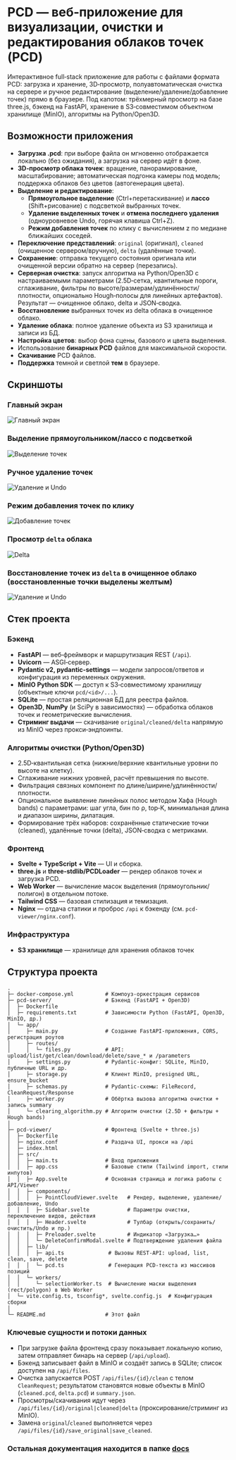# PCD — веб‑приложение для визуализации, очистки и редактирования облаков точек (PCD)

Интерактивное full‑stack приложение для работы с файлами формата PCD: загрузка и хранение, 3D‑просмотр, полуавтоматическая очистка на сервере и ручное редактирование (выделение/удаление/добавление точек) прямо в браузере. Под капотом: трёхмерный просмотр на базе three.js, бэкенд на FastAPI, хранение в S3‑совместимом объектном хранилище (MinIO), алгоритмы на Python/Open3D.

## Возможности приложения
- **Загрузка .pcd**: при выборе файла он мгновенно отображается локально (без ожидания), а загрузка на сервер идёт в фоне.
- **3D‑просмотр облака точек**: вращение, панорамирование, масштабирование; автоматическая подгонка камеры под модель; поддержка облаков без цветов (автогенерация цвета).
- **Выделение и редактирование**:
  - **Прямоугольное выделение** (Ctrl+перетаскивание) и **лассо** (Shift+рисование) с подсветкой выбранных точек.
  - **Удаление выделенных точек** и **отмена последнего удаления** (одноуровневое Undo, горячая клавиша Ctrl+Z).
  - **Режим добавления точек** по клику с вычислением z по медиане ближайших соседей.
- **Переключение представлений**: `original` (оригинал), `cleaned` (очищенное сервером/вручную), `delta` (удалённые точки).
- **Сохранение**: отправка текущего состояния оригинала или очищенной версии обратно на сервер (перезапись).
- **Серверная очистка**: запуск алгоритма на Python/Open3D с настраиваемыми параметрами (2.5D‑сетка, квантильные пороги, сглаживание, фильтры по высоте/размерам/удлинённости/плотности, опционально Hough‑полосы для линейных артефактов). Результат — очищенное облако, delta и JSON‑сводка.
- **Восстановление** выбранных точек из delta облака в очищенное облако.
- **Удаление облака**: полное удаление объекта из S3 хранилища и записи из БД.
- **Настройка цветов**: выбор фона сцены, базового и цвета выделения.
- Использование **бинарных PCD** файлов для максимальной скорости.
- **Скачивание** PCD файлов.
- **Поддержка** темной и светлой **тем** в браузере.

## Скриншоты

### Главный экран
  
  ![Главный экран](docs/screenshots/main.png)

### Выделение прямоугольником/лассо с подсветкой
  
  ![Выделение точек](docs/screenshots/lasso_selection.png)

### Ручное удаление точек
  
  ![Удаление и Undo](docs/screenshots/manual_deletion.png)

### Режим добавления точек по клику
  
  ![Добавление точек](docs/screenshots/point_adding.png)

### Просмотр `delta` облака
  
  ![Delta](docs/screenshots/delta_viewing.png)

### Восстановление точек из `delta` в очищенное облако (восстановленные точки выделены желтым)
  
  ![Удаление и Undo](docs/screenshots/point_restore.png)


## Стек проекта

### Бэкенд
- **FastAPI** — веб‑фреймворк и маршрутизация REST (`/api`).
- **Uvicorn** — ASGI‑сервер.
- **Pydantic v2, pydantic‑settings** — модели запросов/ответов и конфигурация из переменных окружения.
- **MinIO Python SDK** — доступ к S3‑совместимому хранилищу (объектные ключи `pcd/<id>/...`).
- **SQLite** — простая реляционная БД для реестра файлов.
- **Open3D**, **NumPy** (и SciPy в зависимостях) — обработка облаков точек и геометрические вычисления.
- **Стриминг выдачи** — скачивание `original/cleaned/delta` напрямую из MinIO через прокси‑эндпоинты.

### Алгоритмы очистки (Python/Open3D)
- 2.5D‑квантильная сетка (нижние/верхние квантильные уровни по высоте на клетку).
- Сглаживание нижних уровней, расчёт превышения по высоте.
- Фильтрация связных компонент по длине/ширине/удлинённости/плотности.
- Опциональное выявление линейных полос методом Хафа (Hough bands) с параметрами: шаг угла, бин по ρ, top‑K, минимальная длина и диапазон ширины, дилатация.
- Формирование трёх наборов: сохранённые статические точки (cleaned), удалённые точки (delta), JSON‑сводка с метриками.

### Фронтенд
- **Svelte + TypeScript + Vite** — UI и сборка.
- **three.js** и **three‑stdlib/PCDLoader** — рендер облаков точек и загрузка PCD.
- **Web Worker** — вычисление масок выделения (прямоугольник/полигон) в отдельном потоке.
- **Tailwind CSS** — базовая стилизация и темизация.
- **Nginx** — отдача статики и проброс `/api` к бэкенду (см. `pcd-viewer/nginx.conf`).

### Инфраструктура
- **S3 хранилище** — хранилище для хранения облаков точек


## Структура проекта

```text
.
├─ docker-compose.yml          # Компоуз‑оркестрация сервисов
├─ pcd-server/                 # Бэкенд (FastAPI + Open3D)
│  ├─ Dockerfile
│  ├─ requirements.txt         # Зависимости Python (FastAPI, Open3D, MinIO, др.)
│  └─ app/
│     ├─ main.py               # Создание FastAPI‑приложения, CORS, регистрация роутов
│     ├─ routes/
│     │  └─ files.py           # API: upload/list/get/clean/download/delete/save_* и /parameters
│     ├─ settings.py           # Pydantic‑конфиг: SQLite, MinIO, публичные URL и др.
│     ├─ storage.py            # Клиент MinIO, presigned URL, ensure_bucket
│     ├─ schemas.py            # Pydantic‑схемы: FileRecord, CleanRequest/Response
│     ├─ worker.py             # Обёртка вызова алгоритма очистки + запись summary
│     └─ clearing_algorithm.py # Алгоритм очистки (2.5D + фильтры + Hough bands)
│
├─ pcd-viewer/                 # Фронтенд (Svelte + three.js)
│  ├─ Dockerfile
│  ├─ nginx.conf               # Раздача UI, прокси на /api
│  ├─ index.html
│  ├─ src/
│  │  ├─ main.ts               # Вход приложения
│  │  ├─ app.css               # Базовые стили (Tailwind import, стили инпутов)
│  │  ├─ App.svelte            # Основная страница и логика работы с API/Viewer
│  │  ├─ components/
│  │  │  ├─ PointCloudViewer.svelte   # Рендер, выделение, удаление/добавление, Undo
│  │  │  ├─ Sidebar.svelte            # Параметры очистки, переключение видов, действия
│  │  │  ├─ Header.svelte             # Тулбар (открыть/сохранить/очистить/Undo и пр.)
│  │  │  ├─ Preloader.svelte          # Индикатор «Загрузка…»
│  │  │  └─ DeleteConfirmModal.svelte # Подтверждение удаления файла
│  │  ├─ lib/
│  │  │  ├─ api.ts              # Вызовы REST‑API: upload, list, clean, save, delete
│  │  │  └─ pcd.ts              # Генерация PCD‑текста из массивов позиций
│  │  └─ workers/
│  │     └─ selectionWorker.ts  # Вычисление маски выделения (rect/polygon) в Web Worker
│  └─ vite.config.ts, tsconfig*, svelte.config.js  # Конфигурация сборки
│
└─ README.md                   # Этот файл
```

### Ключевые сущности и потоки данных
- При загрузке файла фронтенд сразу показывает локальную копию, затем отправляет бинарь на сервер (`/api/upload`).
- Бэкенд записывает файл в MinIO и создаёт запись в SQLite; список доступен на `/api/files`.
- Очистка запускается POST `/api/files/{id}/clean` с телом `CleanRequest`; результатом становятся новые объекты в MinIO (`cleaned.pcd`, `delta.pcd`) и `summary.json`.
- Просмотры/скачивания идут через `/api/files/{id}/original|cleaned|delta` (проксирование/стриминг из MinIO).
- Замена `original`/`cleaned` выполняется через `/api/files/{id}/save_original|save_cleaned`.

### Остальная документация находится в папке [docs](docs/)